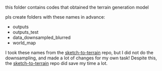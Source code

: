this folder contains codes that obtained the terrain generation model

pls create folders with these names in advance:
+ outputs
+ outputs_test
+ data_downsampled_blurred 
+ world_map

I took these names from the [sketch-to-terrain](https://github.com/nanoxas/sketch-to-terrain) repo, but I did not do the downsampling, and made a lot of changes for my own task! Despite this, the [sketch-to-terrain](https://github.com/nanoxas/sketch-to-terrain) repo did save my time a lot.
